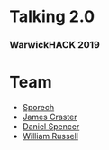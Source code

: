 # Talking 2.0
### WarwickHACK 2019

# Team

- [Sporech](https://github.com/Sporech)
- [James Craster](https://github.com/JamesCraster)
- [Daniel Spencer](https://github.com/danielfspencer)
- [William Russell](https://github.com/wrussell1999)

